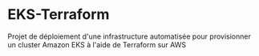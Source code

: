# EKS-Terraform
Projet de déploiement d'une infrastructure automatisée pour provisionner un cluster Amazon EKS à l'aide de Terraform sur AWS
